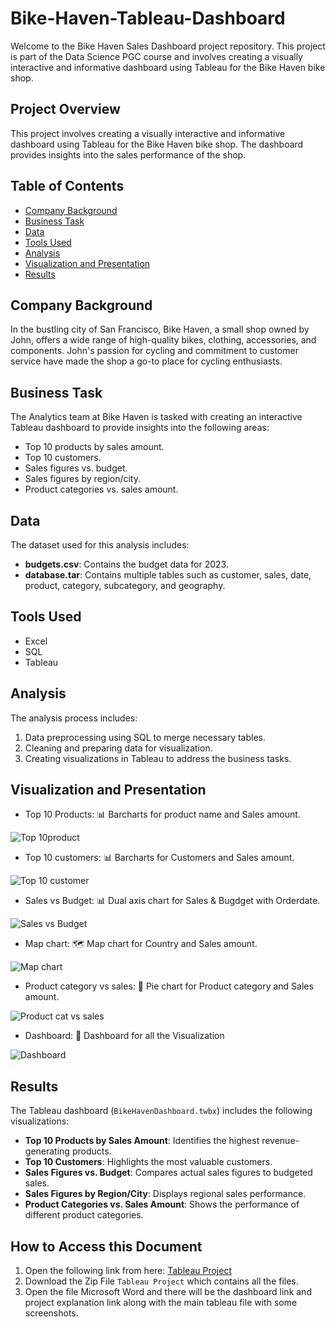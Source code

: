 # Bike-Haven-Tableau-Dashboard
Welcome to the Bike Haven Sales Dashboard project repository. This project is part of the Data Science PGC course and involves creating a visually interactive and informative dashboard using Tableau for the Bike Haven bike shop.

## Project Overview

This project involves creating a visually interactive and informative dashboard using Tableau for the Bike Haven bike shop. The dashboard provides insights into the sales performance of the shop.

## Table of Contents

- [Company Background](#company-background)
- [Business Task](#business-task)
- [Data](#data)
- [Tools Used](#tools-used)
- [Analysis](#analysis)
- [Visualization and Presentation](#visualization-and-presentation)
- [Results](#results)



## Company Background

In the bustling city of San Francisco, Bike Haven, a small shop owned by John, offers a wide range of high-quality bikes, clothing, accessories, and components. John's passion for cycling and commitment to customer service have made the shop a go-to place for cycling enthusiasts.

## Business Task

The Analytics team at Bike Haven is tasked with creating an interactive Tableau dashboard to provide insights into the following areas:
- Top 10 products by sales amount.
- Top 10 customers.
- Sales figures vs. budget.
- Sales figures by region/city.
- Product categories vs. sales amount.

## Data

The dataset used for this analysis includes:
- **budgets.csv**: Contains the budget data for 2023.
- **database.tar**: Contains multiple tables such as customer, sales, date, product, category, subcategory, and geography.

## Tools Used

- Excel
- SQL
- Tableau

## Analysis

The analysis process includes:
1. Data preprocessing using SQL to merge necessary tables.
2. Cleaning and preparing data for visualization.
3. Creating visualizations in Tableau to address the business tasks.

## Visualization and Presentation

- Top 10 Products: 📊 Barcharts for product name and Sales amount.

![Top 10product](https://github.com/AnishChakravorty/Bike-Have-Tableau-Dashboard/assets/167467707/b764b327-84f5-4218-88b8-dfed33c84aef)

- Top 10 customers: 📊 Barcharts for Customers and Sales amount.

![Top 10 customer](https://github.com/AnishChakravorty/Bike-Have-Tableau-Dashboard/assets/167467707/23d37c3f-3d34-47f0-9b2f-193a263fa4b9)

- Sales vs Budget: 📊 Dual axis chart for Sales & Bugdget with Orderdate.

![Sales vs Budget](https://github.com/AnishChakravorty/Bike-Have-Tableau-Dashboard/assets/167467707/7b8f8ab0-02d7-4faa-bcb6-946f1e744f7a)

- Map chart: 🗺️ Map chart for Country and Sales amount.

![Map chart](https://github.com/AnishChakravorty/Bike-Have-Tableau-Dashboard/assets/167467707/b1498a6f-ebd9-4ebf-a77d-c84ffd40663d)

- Product category vs sales: 🥧 Pie chart for Product category and Sales amount.

![Product cat vs sales](https://github.com/AnishChakravorty/Bike-Have-Tableau-Dashboard/assets/167467707/f2efce41-3d51-4772-8c2c-d1f20c8db34c)


- Dashboard: 🥇 Dashboard for all the Visualization

![Dashboard](https://github.com/AnishChakravorty/Bike-Have-Tableau-Dashboard/assets/167467707/f72b434b-2b86-46d5-9697-89bd1d1c8a1f)


## Results

The Tableau dashboard (`BikeHavenDashboard.twbx`) includes the following visualizations:
- **Top 10 Products by Sales Amount**: Identifies the highest revenue-generating products.
- **Top 10 Customers**: Highlights the most valuable customers.
- **Sales Figures vs. Budget**: Compares actual sales figures to budgeted sales.
- **Sales Figures by Region/City**: Displays regional sales performance.
- **Product Categories vs. Sales Amount**: Shows the performance of different product categories.

## How to Access this Document 

1. Open the following link from here: [Tableau Project](https://trainings.internshala.com/uploads/tableau-ds-pgc/uploads/projects/v_1/3839756/65e7869a8f73e.rar)
2. Download the Zip File `Tableau Project` which contains all the files.
3. Open the file Microsoft Word and there will be the dashboard link and project explanation link along with the main tableau file with some screenshots.
